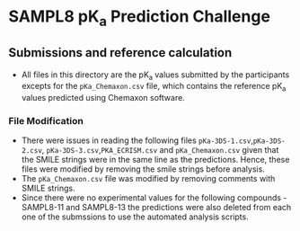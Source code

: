 # SAMPL8 pK<sub>a</sub> Prediction Challenge

## Submissions and reference calculation

- All files in this directory are the pK<sub>a</sub> values submitted by the participants excepts for the `pKa_Chemaxon.csv` file, which contains the reference pK<sub>a</sub> values predicted using Chemaxon software.
### File Modification
- There were issues in reading the following files `pKa-3DS-1.csv`,`pKa-3DS-2.csv`, `pKa-3DS-3.csv`,`PKA_ECRISM.csv` and `pKa_Chemaxon.csv` given that the SMILE strings were in the same line as the predictions. Hence, these files were modified by removing the smile strings before analysis.
- The `pKa_Chemaxon.csv` file was modified by removing comments with SMILE strings.
- Since there were no experimental values for the following compounds - SAMPL8-11 and SAMPL8-13 the predictions were also deleted from each one of the submssions to use the automated analysis scripts.